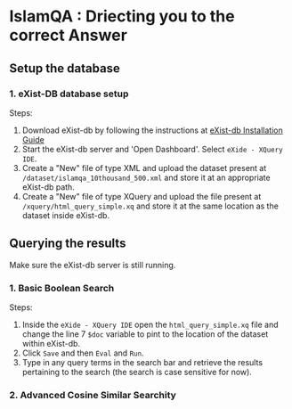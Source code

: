 # **IslamQA : Driecting you to the correct Answer**

## Setup the database


### 1. eXist-DB database setup

Steps:
1. Download eXist-db by following the instructions at <a href='https://exist-db.org/exist/apps/doc/basic-installation'>eXist-db Installation Guide</a>
2. Start the eXist-db server and 'Open Dashboard'. Select ```eXide - XQuery IDE```.
3. Create a "New" file of type XML and upload the dataset present at ```/dataset/islamqa_10thousand_500.xml``` and store it at an appropriate eXist-db path.
4. Create a "New" file of type XQuery and upload the file present at ```/xquery/html_query_simple.xq``` and store it at the same location as the dataset inside eXist-db.
   
## Querying the results
Make sure the eXist-db server is still running.

### 1. Basic Boolean Search
Steps:
1. Inside the ```eXide - XQuery IDE``` open the ```html_query_simple.xq``` file and change the line 7 ```$doc``` variable to pint to the location of the dataset within eXist-db.
2. Click ```Save``` and then ```Eval``` and ```Run```.
3. Type in any query terms in the search bar and retrieve the results pertaining to the search (the search is case sensitive for now).

### 2. Advanced Cosine Similar Searchity

